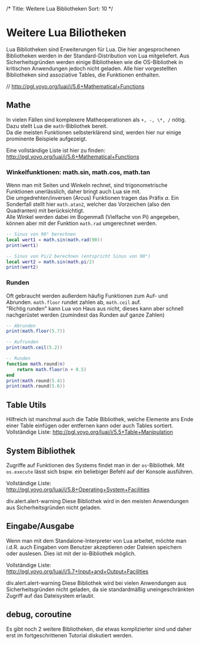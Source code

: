/*
  Title: Weitere Lua Bibliotheken
  Sort: 10
*/
# Weitere Lua Biliotheken
Lua Bibliotheken sind Erweiterungen für Lua. Die hier angesprochenen Bibliotheken werden in der Standard-Distribution von Lua
mitgeliefert. Aus Sicherheitsgründen werden einige Bibliotheken wie die OS-Bibliothek in kritischen Anwendungen jedoch nicht geladen.
Alle hier vorgestellten Bibliotheken sind assoziative Tables, die Funktionen enthalten.

// http://pgl.yoyo.org/luai/i/5.6+Mathematical+Functions

## Mathe
In vielen Fällen sind komplexere Matheoperationen als `+, -, \*, /` nötig.
Dazu stellt Lua die `math`-Bibliothek bereit.<br/>
Da die meisten Funktionen selbsterklärend sind, werden hier nur einige prominente Beispiele aufgezeigt.
    
Eine vollständige Liste ist hier zu finden: http://pgl.yoyo.org/luai/i/5.6+Mathematical+Functions
    
### Winkelfunktionen: math.sin, math.cos, math.tan
Wenn man mit Seiten und Winkeln rechnet, sind trigonometrische Funktionen unerlässlich, daher bringt auch Lua sie mit.   
Die umgedrehten/inversen (Arcus) Funktionen tragen das Präfix *a*. Ein Sonderfall stellt hier `math.atan2`, welcher das Vorzeichen (also den Quadranten) mit berücksichtigt.   
Alle Winkel werden dabei im Bogenmaß (Vielfache von Pi) angegeben, können aber mit der Funktion `math.rad` umgerechnet werden.
 
~~~~~~~~~~~~~~~~~~~~~~~~~~~~~~~~~~~~~~~~~~~~~~~~~~~~~~~~lua
-- Sinus von 90° berechnen
local wert1 = math.sin(math.rad(90))
print(wert1)

-- Sinus von Pi/2 berechnen (entspricht Sinus von 90°)
local wert2 = math.sin(math.pi/2)
print(wert2)
~~~~~~~~~~~~~~~~~~~~~~~~~~~~~~~~~~~~~~~~~~~~~~~~~~~~~~~~

### Runden
Oft gebraucht werden außerdem häufig Funktionen zum Auf- und Abrunden. `math.floor` rundet zahlen ab, `math.ceil` auf.   
"Richtig runden" kann Lua von Haus aus nicht, dieses kann aber schnell nachgerüstet werden (zumindest das Runden auf ganze Zahlen)

~~~~~~~~~~~~~~~~~~~~~~~~~~~~~~~~~~~~~~~~~~~~~~~~~~~~~~~~lua
-- Abrunden
print(math.floor(5.7))

-- Aufrunden
print(math.ceil(5.2))

-- Runden
function math.round(n)
    return math.floor(n + 0.5)
end
print(math.round(5.4))
print(math.round(5.6))
~~~~~~~~~~~~~~~~~~~~~~~~~~~~~~~~~~~~~~~~~~~~~~~~~~~~~~~~

## Table Utils
Hilfreich ist manchmal auch die Table Bibliothek, welche Elemente ans Ende einer Table einfügen oder entfernen kann oder auch Tables sortiert.   
Vollständige Liste: http://pgl.yoyo.org/luai/i/5.5+Table+Manipulation
  
## System Bibliothek
Zugriffe auf Funktionen des Systems findet man in der `os`-Bibliothek. Mit `os.execute` lässt sich bspw. ein beliebiger Befehl auf der Konsole ausführen.

Vollständige Liste: http://pgl.yoyo.org/luai/i/5.8+Operating+System+Facilities

div.alert.alert-warning Diese Bibliothek wird in den meisten Anwendungen aus Sicherheitsgründen nicht geladen.
    
## Eingabe/Ausgabe
Wenn man mit dem Standalone-Interpreter von Lua arbeitet, möchte man i.d.R. auch Eingaben vom Benutzer akzeptieren oder Dateien speichern oder auslesen.
Dies ist mit der io-Bibliothek möglich.

Vollständige Liste: http://pgl.yoyo.org/luai/i/5.7+Input+and+Output+Facilities

div.alert.alert-warning Diese Bibliothek wird bei vielen Anwendungen aus Sicherheitsgründen nicht geladen, da sie standardmäßig uneingeschränkten Zugriff auf das Dateisystem erlaubt.

## debug, coroutine
Es gibt noch 2 weitere Bibliotheken, die etwas komplizierter sind und daher erst im fortgeschrittenen Tutorial diskutiert werden.

